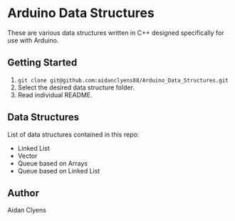 # Arduino Data Structures
These are various data structures written in C++ designed specifically for use with Arduino.

## Getting Started
1. `git clone git@github.com:aidanclyens88/Arduino_Data_Structures.git`
2. Select the desired data structure folder.
3. Read individual README.

## Data Structures
List of data structures contained in this repo:
- Linked List
- Vector
- Queue based on Arrays
- Queue based on Linked List

## Author
Aidan Clyens

